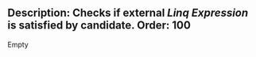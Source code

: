 Description: Checks if external <i>Linq</i> <i>Expression</i> is satisfied by candidate.
Order: 100
---
Empty